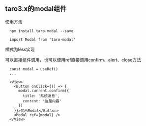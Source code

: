 ## taro3.x的modal组件

使用方法

```
  npm install taro-modal --save

  import Modal from 'taro-modal'

```

样式为less实现

可以直接组件调用，也可以使用ref直接调用confirm、alert、close方法
```
  const modal = useRef()
  ...

  <View>
    <Button onClick={() => {
      modal.current.confirm({
        title: '系统消息',
        content: '这是内容'
      })
    }}>显示Modal</Button>
    <Modal ref={modal} />
  </View>
```